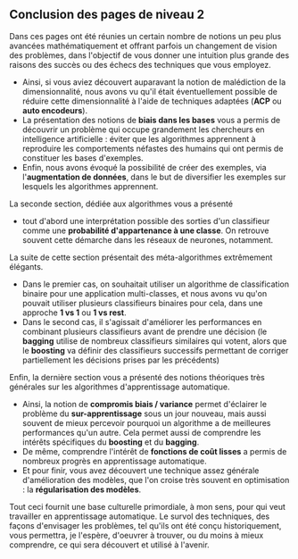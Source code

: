 <script type="text/javascript" async src="//cdn.bootcss.com/mathjax/2.7.0/MathJax.js?config=TeX-AMS-MML_HTMLorMML"></script>
<script type="text/javascript" async src="https://cdnjs.cloudflare.com/ajax/libs/mathjax/2.7.1/MathJax.js?config=TeX-MML-AM_CHTML"></script>

## Conclusion des pages de niveau 2

Dans ces pages ont été réunies un certain nombre de notions un peu plus
avancées mathématiquement et offrant parfois un changement de vision des
problèmes, dans l'objectif de vous donner une intuition plus grande des
raisons des succès ou des échecs des techniques que vous employez.

- Ainsi, si vous aviez découvert auparavant la notion de malédiction de la
dimensionnalité, nous avons vu qu'il était éventuellement possible de réduire
cette dimensionnalité à l'aide de techniques adaptées (**ACP** ou **auto encodeurs**).
- La présentation des notions de **biais dans les bases** vous a permis de
découvrir un problème qui occupe grandement les chercheurs en intelligence
artificielle  :
éviter que les algorithmes apprennent à reproduire les comportements néfastes
des humains qui ont permis de constituer les bases d'exemples.
- Enfin, nous avons évoqué la possibilité de créer des exemples, via
l'**augmentation de données**, dans le but de diversifier les exemples sur
lesquels les algorithmes apprennent.

La seconde section, dédiée aux algorithmes vous a présenté

- tout d'abord une interprétation possible des sorties d'un classifieur comme
une **probabilité d'appartenance à une classe**.
On retrouve souvent cette démarche dans les réseaux de neurones, notamment. 

La suite de cette section présentait des méta-algorithmes extrêmement élégants.

- Dans le premier cas, on souhaitait utiliser un algorithme de classification binaire  pour une application multi-classes, et nous avons vu qu'on pouvait
utiliser plusieurs classifieurs binaires pour cela, dans une approche
**1 vs 1** ou **1 vs rest**.
- Dans le second cas, il s'agissait d'améliorer les performances en combinant plusieurs classifieurs avant de prendre une décision (le **bagging** utilise
de nombreux classifieurs similaires qui votent, alors que le **boosting** va
définir des classifieurs successifs permettant de corriger partiellement les
décisions prises par les précédents)

Enfin, la dernière section vous a présenté des notions théoriques très
générales sur les algorithmes d'apprentissage automatique.
- Ainsi, la notion de **compromis biais / variance** permet d'éclairer le
problème du **sur-apprentissage** sous un jour nouveau, mais aussi souvent de
mieux percevoir pourquoi un algorithme a de meilleures performances qu'un
autre.
Cela permet aussi de comprendre les intérêts spécifiques du **boosting** et du **bagging**.
- De même, comprendre l'intérêt de **fonctions de coût lisses** a permis de 
nombreux progrès en apprentissage automatique.
- Et pour finir, vous avez découvert une technique assez générale 
d'amélioration des modèles, que l'on croise très souvent en optimisation :
la **régularisation des modèles**.

Tout ceci fournit une base culturelle primordiale, à mon sens, pour qui veut travailler en apprentissage automatique. Le survol des techniques, des façons d'envisager les problèmes, tel qu'ils ont été conçu historiquement, vous permettra, je l'espère, d'oeuvrer à trouver, ou du moins à mieux comprendre, ce qui sera découvert et utilisé à l'avenir.








